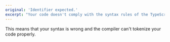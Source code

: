 ```yaml
---
original: 'Identifier expected.'
excerpt: "Your code doesn't comply with the syntax rules of the TypeScript language"
---
```


This means that your syntax is wrong and the compiler can't tokenize your code properly.
